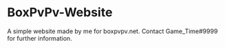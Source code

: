 # BoxPvPv-Website

A simple website made by me for boxpvpv.net.
Contact Game_Time#9999 for further information.
